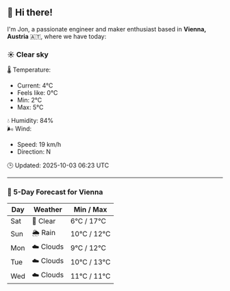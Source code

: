 ## 👋 Hi there!

I'm Jon, a passionate engineer and maker enthusiast based in **Vienna, Austria** 🇦🇹, where we have today:

### ☀️ Clear sky 

🌡️ Temperature: 
* Current: 4°C
* Feels like: 0°C
* Min: 2°C 
* Max: 5°C  

💧 Humidity: 84%  
🌬️ Wind: 
* Speed: 19 km/h 
* Direction: N  

🕒 Updated: 2025-10-03 06:23 UTC

---

### 📅 5-Day Forecast for Vienna

| Day | Weather | Min / Max |
|-----|---------|------------|
| Sat | 🌙 Clear | 6°C / 17°C |
| Sun | 🌦️ Rain | 10°C / 12°C |
| Mon | ☁️ Clouds | 9°C / 12°C |
| Tue | ☁️ Clouds | 10°C / 13°C |
| Wed | ☁️ Clouds | 11°C / 11°C |

